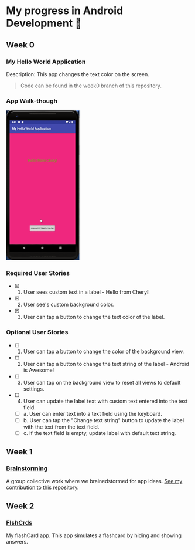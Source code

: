# My progress in Android Development 📱

## Week 0

### My Hello World Application
Description: This app changes the text color on the screen. 
> Code can be found in the week0 branch of this repository.

### App Walk-though
<img src="/gifs/week0_required.gif" width=200><br/>

### Required User Stories
- [x] 1. User sees custom text in a label - Hello from Cheryl!
- [x] 2. User see's custom background color.
- [x] 3. User can tap a button to change the text color of the label.

### Optional User Stories
- [ ] 1. User can tap a button to change the color of the background view.  
- [ ] 2. User can tap a button to change the text string of the label - Android is Awesome!  
- [ ] 3. User can tap on the background view to reset all views to default settings.  
- [ ] 4. User can update the label text with custom text entered into the text field.  
   - [ ] a. User can enter text into a text field using the keyboard.  
   - [ ] b. User can tap the "Change text string" button to update the label with the text from the text field.  
   - [ ] c. If the text field is empty, update label with default text string.  

## Week 1

### [Brainstorming](https://github.com/Group-27/Brainstorming)
A group collective work where we brainedstormed for app ideas. [See my contribution to this repository](https://github.com/Group-27/Brainstorming/pull/2).

## Week 2

### [FlshCrds](https://github.com/cherylfong/FlshCrds)
My flashCard app. This app simulates a flashcard by hiding and showing answers.
